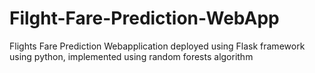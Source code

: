# Filght-Fare-Prediction-WebApp
Flights Fare Prediction Webapplication deployed using Flask framework using python, implemented using random forests algorithm
